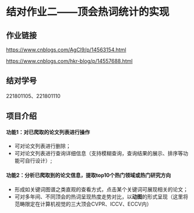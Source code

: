# 结对作业二——顶会热词统计的实现

## 作业链接

https://www.cnblogs.com/AgCl9/p/14563154.html

https://www.cnblogs.com/hkr-blog/p/14557688.html

## 结对学号

221801105、221801110

## 项目介绍

#### 功能1：对已爬取的论文列表进行操作

- 可对论文列表进行删除；
- 可对论文列表进行查询详细信息（支持模糊查询，查询结果的展示、排序等功能可自行设计）;

#### 功能2：分析已爬取到的论文信息，提取top10个热门领域或热门研究方向

- 形成如关键词图谱之类直观的查看方式，点击某个关键词可展现相关的论文；
- 可对多年间、不同顶会的热词呈现热度走势对比，以**动图**的形式呈现（这里将范畴限定在计算机视觉的三大顶会CVPR、ICCV、ECCV内）

